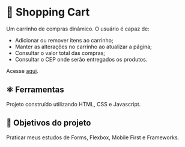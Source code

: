 # 🛒 Shopping Cart

Um carrinho de compras dinâmico. O usuário é capaz de:

- Adicionar ou remover itens ao carrinho;
- Manter as alterações no carrinho ao atualizar a página;
- Consultar o valor total das compras;
- Consultar o CEP onde serão entregados os produtos.

Acesse [aqui](https://coelhoreinaldo.github.io/).

## ⚛️ Ferramentas

Projeto construído utilizando HTML, CSS e Javascript.

## 🎯 Objetivos do projeto

Praticar meus estudos de Forms, Flexbox, Mobile First e Frameworks.

<!-- Olá, Tryber!
Esse é apenas um arquivo inicial para o README do seu projeto no qual você pode customizar e reutilizar todas as vezes que for executar o trybe-publisher.

Para deixá-lo com a sua cara, basta alterar o seguinte arquivo da sua máquina: ~/.student-repo-publisher/custom/_NEW_README.md

É essencial que você preencha esse documento por conta própria, ok?
Não deixe de usar nossas dicas de escrita de README de projetos, e deixe sua criatividade brilhar!
:warning: IMPORTANTE: você precisa deixar nítido:
- quais arquivos/pastas foram desenvolvidos por você; 
- quais arquivos/pastas foram desenvolvidos por outra pessoa estudante;
- quais arquivos/pastas foram desenvolvidos pela Trybe.
-->
